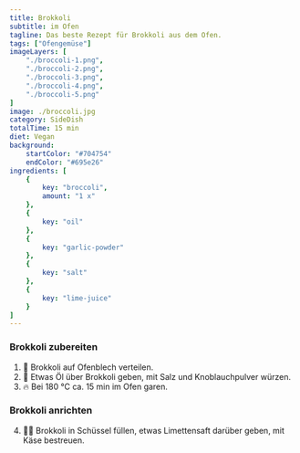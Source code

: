 ```yaml
---
title: Brokkoli
subtitle: im Ofen
tagline: Das beste Rezept für Brokkoli aus dem Ofen.
tags: ["Ofengemüse"]
imageLayers: [
    "./broccoli-1.png",
    "./broccoli-2.png",
    "./broccoli-3.png",
    "./broccoli-4.png",
    "./broccoli-5.png"
]
image: ./broccoli.jpg
category: SideDish
totalTime: 15 min
diet: Vegan
background:
    startColor: "#704754"
    endColor: "#695e26"
ingredients: [
    {
        key: "broccoli",
        amount: "1 x"
    },
    {
        key: "oil"
    },
    {
        key: "garlic-powder"
    },
    {
        key: "salt"
    },
    {
        key: "lime-juice"
    }
]
---
```


### Brokkoli zubereiten

1. 🥦 <span class="i-broccoli">Brokkoli</span> auf Ofenblech verteilen.
2. 🧂 Etwas <span class="i-oil">Öl</span> über <span class="i-broccoli">Brokkoli</span> geben, mit <span class="i-salt">Salz</span> und <span class="i-garlic-powder">Knoblauchpulver</span> würzen.
3. 🔥 Bei 180 °C ca. 15 min im Ofen garen.

### Brokkoli anrichten

4. 🍋‍🟩 <span class="i-broccoli">Brokkoli</span> in Schüssel füllen, etwas <span class="i-lime-juice">Limettensaft</span> darüber geben, mit Käse bestreuen.
